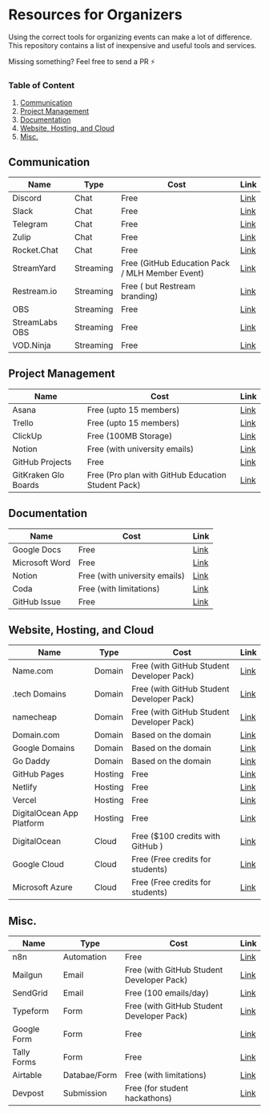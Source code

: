 # Resources for Organizers

Using the correct tools for organizing events can make a lot of difference. This repository contains a list of inexpensive and useful tools and services.

Missing something? Feel free to send a PR ⚡️

### Table of Content

1. [Communication](#communication)
2. [Project Management](#project-management)
3. [Documentation](#documentation)
4. [Website, Hosting, and Cloud](#website-hosting-and-cloud)
5. [Misc.](#misc)

## Communication

| Name           | Type      | Cost                                            | Link                                                                         |
| -------------- | --------- | ----------------------------------------------- | ---------------------------------------------------------------------------- |
| Discord        | Chat      | Free                                            | [Link](https://discord.com/)                                                 |
| Slack          | Chat      | Free                                            | [Link](https://slack.com/)                                                   |
| Telegram       | Chat      | Free                                            | [Link](https://telegram.org/)                                                |
| Zulip          | Chat      | Free                                            | [Link](https://zulip.com/)                                                   |
| Rocket.Chat    | Chat      | Free                                            | [Link](https://rocket.chat/)                                                 |
| StreamYard     | Streaming | Free (GitHub Education Pack / MLH Member Event) | [Link](https://education.github.com/pack?sort=popularity&tag=Virtual+Events) |
| Restream.io    | Streaming | Free ( but Restream branding)                   | [Link](https://restream.io/)                                                 |
| OBS            | Streaming | Free                                            | [Link](https://obsproject.com/)                                              |
| StreamLabs OBS | Streaming | Free                                            | [Link](https://streamlabs.com/)                                              |
| VOD.Ninja      | Streaming | Free                                            | [Link](https://obs.ninja/)                                                   |

## Project Management

| Name                 | Cost                                               | Link                                     |
| -------------------- | -------------------------------------------------- | ---------------------------------------- |
| Asana                | Free (upto 15 members)                             | [Link](https://asana.com/)               |
| Trello               | Free (upto 15 members)                             | [Link](https://trello.com/)              |
| ClickUp              | Free (100MB Storage)                               | [Link](https://clickup.com/)             |
| Notion               | Free (with university emails)                      | [Link](https://notion.so/)               |
| GitHub Projects      | Free                                               | [Link](https://github.com/)              |
| GitKraken Glo Boards | Free (Pro plan with GitHub Education Student Pack) | [Link](https://www.gitkraken.com/boards) |

## Documentation

| Name           | Cost                          | Link                                            |
| -------------- | ----------------------------- | ----------------------------------------------- |
| Google Docs    | Free                          | [Link](http://docs.google.com/)                 |
| Microsoft Word | Free                          | [Link](https://office.live.com/start/word.aspx) |
| Notion         | Free (with university emails) | [Link](https://notion.so/)                      |
| Coda           | Free (with limitations)       | [Link](https://coda.io/)                        |
| GitHub Issue   | Free                          | [Link](https://github.com/)                     |

## Website, Hosting, and Cloud

| Name                      | Type    | Cost                                      | Link                                                                  |
| ------------------------- | ------- | ----------------------------------------- | --------------------------------------------------------------------- |
| Name.com                  | Domain  | Free (with GitHub Student Developer Pack) | [Link](https://education.github.com/pack?sort=popularity&tag=Domains) |
| .tech Domains             | Domain  | Free (with GitHub Student Developer Pack) | [Link](https://education.github.com/pack?sort=popularity&tag=Domains) |
| namecheap                 | Domain  | Free (with GitHub Student Developer Pack) | [Link](https://education.github.com/pack?sort=popularity&tag=Domains) |
| Domain.com                | Domain  | Based on the domain                       | [Link](https://www.domain.com/)                                       |
| Google Domains            | Domain  | Based on the domain                       | [Link](https://domains.google/)                                       |
| Go Daddy                  | Domain  | Based on the domain                       | [Link](https://godaddy.com/)                                          |
| GitHub Pages              | Hosting | Free                                      | [Link](https://github.com/)                                           |
| Netlify                   | Hosting | Free                                      | [Link](https://www.netlify.com/)                                      |
| Vercel                    | Hosting | Free                                      | [Link](https://vercel.com/)                                           |
| DigitalOcean App Platform | Hosting | Free                                      | [Link](https://www.digitalocean.com/products/app-platform/)           |
| DigitalOcean              | Cloud   | Free ($100 credits with GitHub )          | [Link](https://www.digitalocean.com/products/app-platform/)           |
| Google Cloud              | Cloud   | Free (Free credits for students)          | [Link](https://cloud.google.com/)                                     |
| Microsoft Azure           | Cloud   | Free (Free credits for students)          | [Link](https://azure.microsoft.com/en-us/)                            |

## Misc.

| Name        | Type         | Cost                                      | Link                                                                                  |
| ----------- | ------------ | ----------------------------------------- | ------------------------------------------------------------------------------------- |
| n8n         | Automation   | Free                                      | [Link](https://n8n.io)                                                                |
| Mailgun     | Email        | Free (with GitHub Student Developer Pack) | [Link](https://education.github.com/pack?sort=popularity&tag=Infrastructure+%26+APIs) |
| SendGrid    | Email        | Free (100 emails/day)                     | [Link](https://sendgrid.com/)                                                         |
| Typeform    | Form         | Free (with GitHub Student Developer Pack) | [Link](https://education.github.com/pack?sort=popularity&tag=Marketing)               |
| Google Form | Form         | Free                                      | [Link](https://docs.google.com/forms)                                                 |
| Tally Forms | Form         | Free                                      | [Link](https://tally.so/)                                                             |
| Airtable    | Databae/Form | Free (with limitations)                   | [Link](https://airtable.com/invite/r/J8pSjpKY)                                        |
| Devpost     | Submission   | Free (for student hackathons)             | [Link](https://devpost.com)                                                           |
